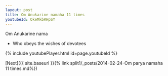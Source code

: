 ```yaml
---
layout: post
title: Om Anukarine namaha 11 times
youtubeId: OkeMkbRHpSY
---
```

 
 
Om Anukarine nama 
 
 -  Who obeys the wishes of devotees 
 
  
 
  
 
 
 
 
 
 


{% include youtubePlayer.html id=page.youtubeId %}
 
[Next]({{ site.baseurl }}{% link  split1/_posts/2014-02-24-Om parya namaha 11 times.md%})
 
